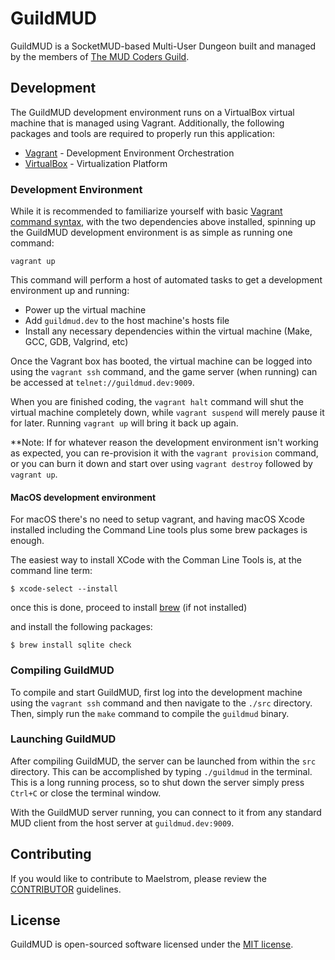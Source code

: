 # GuildMUD

GuildMUD is a SocketMUD-based Multi-User Dungeon built and managed by the members of [The MUD Coders Guild](https://mudcoders.com/).

## Development

The GuildMUD development environment runs on a VirtualBox virtual machine that is managed using Vagrant. Additionally, the following packages and tools are required to properly run this application:

- [Vagrant](https://www.vagrantup.com/) - Development Environment Orchestration
- [VirtualBox](https://www.virtualbox.org/) - Virtualization Platform

### Development Environment

While it is recommended to familiarize yourself with basic [Vagrant command syntax](https://www.vagrantup.com/docs/cli/), with the two dependencies above installed, spinning up the GuildMUD development environment is as simple as running one command:

`vagrant up`

This command will perform a host of automated tasks to get a development environment up and running:

- Power up the virtual machine
- Add `guildmud.dev` to the host machine's hosts file
- Install any necessary dependencies within the virtual machine (Make, GCC, GDB, Valgrind, etc)

Once the Vagrant box has booted, the virtual machine can be logged into using the `vagrant ssh` command, and the game server (when running) can be accessed at `telnet://guildmud.dev:9009`.

When you are finished coding, the `vagrant halt` command will shut the virtual machine completely down, while `vagrant suspend` will merely pause it for later. Running `vagrant up` will bring it back up again.

**Note: If for whatever reason the development environment isn't working as expected, you can re-provision it with the `vagrant provision` command, or you can burn it down and start over using `vagrant destroy` followed by `vagrant up`.

#### MacOS development environment

For macOS there's no need to setup vagrant, and having macOS Xcode installed including the Command Line tools plus some brew packages is enough.

The easiest way to install XCode with the Comman Line Tools is, at the command line term:

`$ xcode-select --install`

once this is done, proceed to install [brew](https://brew.sh/) (if not installed)

and install the following packages:

`$ brew install sqlite check` 


### Compiling GuildMUD

To compile and start GuildMUD, first log into the development machine using the `vagrant ssh` command and then navigate to the `./src` directory. Then, simply run the `make` command to compile the `guildmud` binary.

### Launching GuildMUD

After compiling GuildMUD, the server can be launched from within the `src` directory. This can be accomplished by typing `./guildmud` in the terminal. This is a long running process, so to shut down the server simply press `Ctrl+C` or close the terminal window.

With the GuildMUD server running, you can connect to it from any standard MUD client from the host server at `guildmud.dev:9009`.

## Contributing

If you would like to contribute to Maelstrom, please review the [CONTRIBUTOR](.github/CONTRIBUTING.md) guidelines.

## License

GuildMUD is open-sourced software licensed under the [MIT license](http://opensource.org/licenses/MIT).
